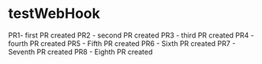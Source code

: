 # testWebHook
PR1- first PR created
PR2 - second PR created
PR3 - third PR created
PR4 - fourth PR created
PR5 - Fifth PR created
PR6 - Sixth PR created
PR7 - Seventh PR created
PR8 - Eighth PR created
